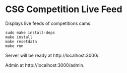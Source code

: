 # CSG Competition Live Feed

Displays live feeds of competitions cams.

	sudo make install-deps
	make install
	make resetdata
	make run

Server will be ready at http://localhost:3000/.

Admin at http://localhost:3000/admin.
